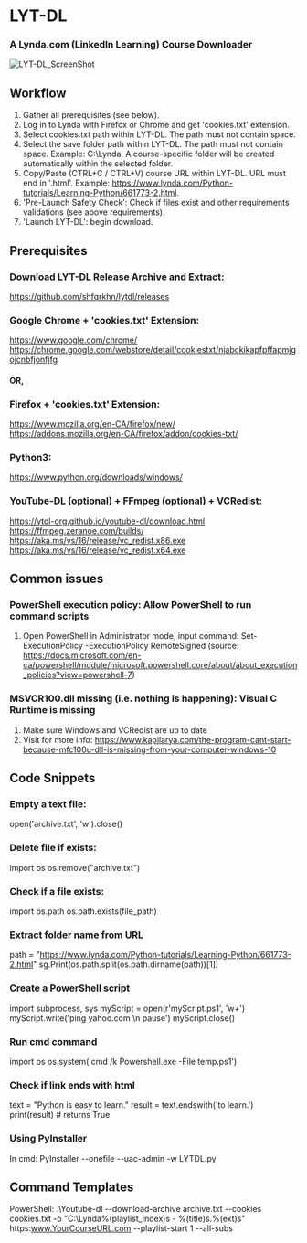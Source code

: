 # LYT-DL
### A Lynda.com (LinkedIn Learning) Course Downloader

![LYT-DL_ScreenShot](https://raw.githubusercontent.com/shfqrkhn/lytdl/master/LYT-DL_SS.PNG)

## Workflow
1. Gather all prerequisites (see below).
2. Log in to Lynda with Firefox or Chrome and get 'cookies.txt' extension.
3. Select cookies.txt path within LYT-DL. The path must not contain space.
4. Select the save folder path within LYT-DL. The path must not contain space. Example: C:\Lynda. A course-specific folder will be created automatically within the selected folder.
5. Copy/Paste (CTRL+C / CTRL+V) course URL within LYT-DL. URL must end in '.html'. Example: https://www.lynda.com/Python-tutorials/Learning-Python/661773-2.html.
6. 'Pre-Launch Safety Check': Check if files exist and other requirements validations (see above requirements).
7. 'Launch LYT-DL': begin download.

## Prerequisites    
### Download LYT-DL Release Archive and Extract:
https://github.com/shfqrkhn/lytdl/releases

### Google Chrome + 'cookies.txt' Extension:    
https://www.google.com/chrome/    
https://chrome.google.com/webstore/detail/cookiestxt/njabckikapfpffapmjgojcnbfjonfjfg    
#### OR,    
### Firefox + 'cookies.txt' Extension:    
https://www.mozilla.org/en-CA/firefox/new/    
https://addons.mozilla.org/en-CA/firefox/addon/cookies-txt/

### Python3:    
https://www.python.org/downloads/windows/

### YouTube-DL (optional) + FFmpeg (optional) + VCRedist:    
https://ytdl-org.github.io/youtube-dl/download.html    
https://ffmpeg.zeranoe.com/builds/    
https://aka.ms/vs/16/release/vc_redist.x86.exe    
https://aka.ms/vs/16/release/vc_redist.x64.exe    


## Common issues
### PowerShell execution policy: Allow PowerShell to run command scripts
1. Open PowerShell in Administrator mode, input command: Set-ExecutionPolicy -ExecutionPolicy RemoteSigned (source: https://docs.microsoft.com/en-ca/powershell/module/microsoft.powershell.core/about/about_execution_policies?view=powershell-7)
### MSVCR100.dll missing (i.e. nothing is happening): Visual C Runtime is missing
1. Make sure Windows and VCRedist are up to date
2. Visit for more info: https://www.kapilarya.com/the-program-cant-start-because-mfc100u-dll-is-missing-from-your-computer-windows-10


## Code Snippets
### Empty a text file:
open('archive.txt', 'w').close()

### Delete file if exists:
import os
os.remove("archive.txt")

### Check if a file exists:
import os.path
os.path.exists(file_path)

### Extract folder name from URL
path = "https://www.lynda.com/Python-tutorials/Learning-Python/661773-2.html"
sg.Print(os.path.split(os.path.dirname(path))[1])

### Create a PowerShell script
import subprocess, sys
myScript = open(r'myScript.ps1', 'w+')
myScript.write('ping yahoo.com \n pause')
myScript.close()

### Run cmd command
import os
os.system('cmd /k Powershell.exe -File temp.ps1')

### Check if link ends with html
text = "Python is easy to learn."
result = text.endswith('to learn.')
print(result) # returns True

### Using PyInstaller
In cmd: PyInstaller --onefile --uac-admin -w LYTDL.py

## Command Templates
PowerShell:
.\Youtube-dl --download-archive archive.txt --cookies cookies.txt -o "C:\Lynda\%(playlist_index)s - %(title)s.%(ext)s" https:www.YourCourseURL.com --playlist-start 1 --all-subs
